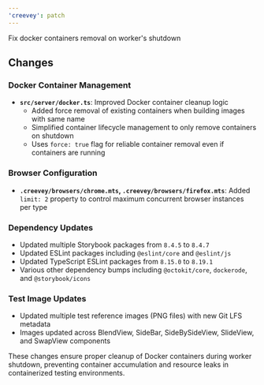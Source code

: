 ```yaml
---
'creevey': patch
---
```


Fix docker containers removal on worker's shutdown

## Changes

### Docker Container Management

- **`src/server/docker.ts`**: Improved Docker container cleanup logic
  - Added force removal of existing containers when building images with same name
  - Simplified container lifecycle management to only remove containers on shutdown
  - Uses `force: true` flag for reliable container removal even if containers are running

### Browser Configuration

- **`.creevey/browsers/chrome.mts`, `.creevey/browsers/firefox.mts`**: Added `limit: 2` property to control maximum concurrent browser instances per type

### Dependency Updates

- Updated multiple Storybook packages from `8.4.5` to `8.4.7`
- Updated ESLint packages including `@eslint/core` and `@eslint/js`
- Updated TypeScript ESLint packages from `8.15.0` to `8.19.1`
- Various other dependency bumps including `@octokit/core`, `dockerode`, and `@storybook/icons`

### Test Image Updates

- Updated multiple test reference images (PNG files) with new Git LFS metadata
- Images updated across BlendView, SideBar, SideBySideView, SlideView, and SwapView components

These changes ensure proper cleanup of Docker containers during worker shutdown, preventing container accumulation and resource leaks in containerized testing environments.
